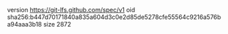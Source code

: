 version https://git-lfs.github.com/spec/v1
oid sha256:b447d70171840a835a604d3c0e2d85de5278cfe55564c9216a576ba94aaa3b18
size 2872

